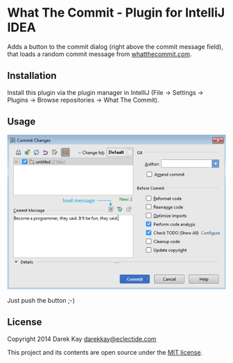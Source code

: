 # What The Commit - Plugin for IntelliJ IDEA

Adds a button to the commit dialog (right above the commit message field), that loads a random commit message from [whatthecommit.com](http://www.whatthecommit.com).

## Installation
Install this plugin via the plugin manager in IntelliJ (File &rarr; Settings &rarr; Plugins &rarr; Browse repositories &rarr; What The Commit).

## Usage

![Screenshot](screenshot.png)

Just push the button ;-)

## License

Copyright 2014 Darek Kay <darekkay@eclectide.com>  

This project and its contents are open source under the [MIT license](LICENSE.txt).
